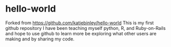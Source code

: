 # hello-world
Forked from https://github.com/katiebinley/hello-world
This is my first github repository
I have been teaching myself python, R, and Ruby-on-Rails and hope to use github to learn more be exploring what other users are making and by sharing my code.
